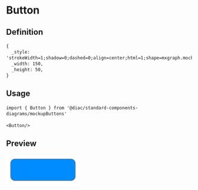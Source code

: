 # Button

## Definition

```
{
  _style: 'strokeWidth=1;shadow=0;dashed=0;align=center;html=1;shape=mxgraph.mockup.buttons.button;strokeColor=#666666;fontColor=#ffffff;mainText=;buttonStyle=round;fontSize=17;fontStyle=1;fillColor=#008cff;whiteSpace=wrap;',
  _width: 150,
  _height: 50,
}
```

## Usage

```
import { Button } from '@diac/standard-components-diagrams/mockupButtons'

<Button/>
```

## Preview

<img src="./button.png" width="200"/>
